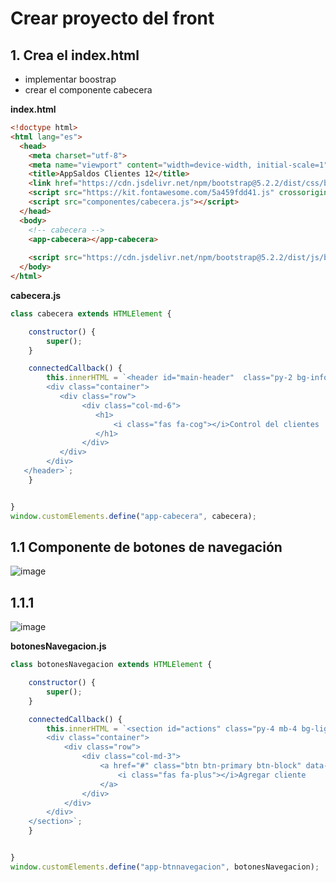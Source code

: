 # Crear proyecto del front

## 1. Crea el index.html 

- implementar boostrap
- crear el componente cabecera

**index.html**

```Html
<!doctype html>
<html lang="es">
  <head>
    <meta charset="utf-8">
    <meta name="viewport" content="width=device-width, initial-scale=1">
    <title>AppSaldos Clientes 12</title>
    <link href="https://cdn.jsdelivr.net/npm/bootstrap@5.2.2/dist/css/bootstrap.min.css" rel="stylesheet" integrity="sha384-Zenh87qX5JnK2Jl0vWa8Ck2rdkQ2Bzep5IDxbcnCeuOxjzrPF/et3URy9Bv1WTRi" crossorigin="anonymous">
    <script src="https://kit.fontawesome.com/5a459fdd41.js" crossorigin="anonymous"></script>
    <script src="componentes/cabecera.js"></script>
  </head>
  <body>
    <!-- cabecera -->
    <app-cabecera></app-cabecera>
    
    <script src="https://cdn.jsdelivr.net/npm/bootstrap@5.2.2/dist/js/bootstrap.bundle.min.js" integrity="sha384-OERcA2EqjJCMA+/3y+gxIOqMEjwtxJY7qPCqsdltbNJuaOe923+mo//f6V8Qbsw3" crossorigin="anonymous"></script>
  </body>
</html>
```
**cabecera.js**

```Javascript
class cabecera extends HTMLElement {

    constructor() {
        super();
    }

    connectedCallback() {
        this.innerHTML = `<header id="main-header"  class="py-2 bg-info text-white">
        <div class="container">
           <div class="row">
                <div class="col-md-6">
                   <h1>
                       <i class="fas fa-cog"></i>Control del clientes
                   </h1>
                </div>
           </div>
        </div>
   </header>`;
    }


}
window.customElements.define("app-cabecera", cabecera);

```

## 1.1 Componente de botones de navegación

![image](https://user-images.githubusercontent.com/31961588/195737633-80acde40-aff7-4e9d-ab64-a6b13ff3ebeb.png)

## 1.1.1 

![image](https://user-images.githubusercontent.com/31961588/195737670-7e6a0136-fcf6-43a0-971f-8faf65748d89.png)

**botonesNavegacion.js**

```Javascript
class botonesNavegacion extends HTMLElement {

    constructor() {
        super();
    }

    connectedCallback() {
        this.innerHTML = `<section id="actions" class="py-4 mb-4 bg-ligth">
        <div class="container">
            <div class="row">
                <div class="col-md-3">
                    <a href="#" class="btn btn-primary btn-block" data-toggle="modal" data-target="#agregarClienteModal">
                        <i class="fas fa-plus"></i>Agregar cliente
                    </a>
                </div>
            </div>
        </div>
    </section>`;
    }


}
window.customElements.define("app-btnnavegacion", botonesNavegacion);
```


